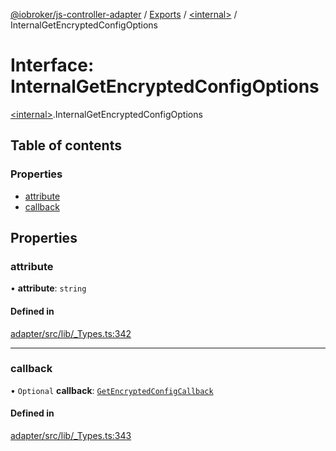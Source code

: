 [@iobroker/js-controller-adapter](../README.md) / [Exports](../modules.md) / [\<internal\>](../modules/internal_.md) / InternalGetEncryptedConfigOptions

# Interface: InternalGetEncryptedConfigOptions

[\<internal\>](../modules/internal_.md).InternalGetEncryptedConfigOptions

## Table of contents

### Properties

- [attribute](internal_.InternalGetEncryptedConfigOptions.md#attribute)
- [callback](internal_.InternalGetEncryptedConfigOptions.md#callback)

## Properties

### attribute

• **attribute**: `string`

#### Defined in

[adapter/src/lib/_Types.ts:342](https://github.com/ioBroker/ioBroker.js-controller/blob/34e3febb44c91492104ab37fef1775198d5dc796/packages/adapter/src/lib/_Types.ts#L342)

___

### callback

• `Optional` **callback**: [`GetEncryptedConfigCallback`](../modules/internal_.md#getencryptedconfigcallback)

#### Defined in

[adapter/src/lib/_Types.ts:343](https://github.com/ioBroker/ioBroker.js-controller/blob/34e3febb44c91492104ab37fef1775198d5dc796/packages/adapter/src/lib/_Types.ts#L343)

